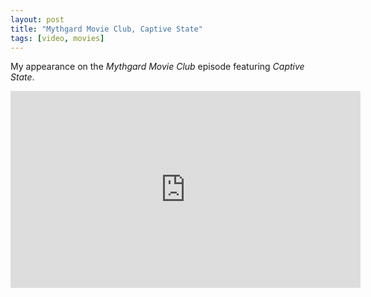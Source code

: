 ```yaml
---
layout: post
title: "Mythgard Movie Club, Captive State"
tags: [video, movies]
---
```

My appearance on the _Mythgard Movie Club_ episode featuring _Captive State_.

<iframe width="560" height="315" src="https://www.youtube.com/embed/XBOKtCK77ws" frameborder="0" allow="accelerometer; autoplay; encrypted-media; gyroscope; picture-in-picture" allowfullscreen></iframe>
